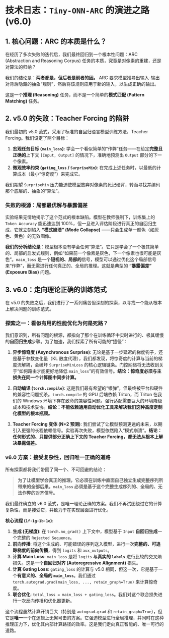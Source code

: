 # 技术日志：`Tiny-ONN-ARC` 的演进之路 (v6.0)

## 1. 核心问题：ARC 的本质是什么？

在经历了多次失败的迭代后，我们最终回归到一个根本性问题：ARC (Abstraction and Reasoning Corpus) 任务的本质，究竟是对像素的重建，还是对算法的归纳？

我们的结论是：**两者都是，但后者是前者的因。** ARC 要求模型推导出输入-输出对背后隐藏的抽象“规则”，然后将该规则应用于新的输入，以生成正确的输出。

这是一个**推理 (Reasoning)** 任务，而不是一个简单的**模式匹配 (Pattern Matching)** 任务。

## 2. v5.0 的失败：Teacher Forcing 的陷阱

我们最初的 v5.0 范式，采用了标准的自回归语言模型训练方法，Teacher Forcing。我们设定了两个目标：

1. **宏观任务目标 (`main_loss`)**: 学会一个看似简单的“作弊”任务——在给定**完整且正确的**上下文 `[Input, Output]` 的情况下，准确地预测出 `Output` 部分的下一个像素。
2. **微观效率约束 (`gating_loss` / `SurpriseMin`)**: 在完成上述任务时，以最低的计算成本（最小“惊奇度”）来完成它。

我们期望 `SurpriseMin` 压力能迫使模型放弃对像素的死记硬背，转而寻找并编码那个底层的、抽象的“算法”。

### 失败的根源：局部最优解与暴露偏差

实验结果无情地揭示了这个范式的根本缺陷。模型在教师强制下，训练集上的 `Token Accuracy` 能迅速达到 100%，但一旦进入评估阶段进行真正的自回归生成，它就立刻陷入 **“模式崩溃” (Mode Collapse)** ——只会生成单一颜色（如灰色、黄色）的无效图像。

**我们的分析结论是**：模型根本没有学会任何“算法”。它只是学会了一个极其简单的、局部的启发式规则，例如“如果前一个像素是灰色，下一个像素也很可能是灰色”。`main_loss` 是一个**短视的、局部的**信号，模型可以通过优化这个局部信号来“作弊”，而无需进行任何真正的、全局的推理。这就是典型的 **“暴露偏差” (Exposure Bias)** 问题。

## 3. v6.0：走向理论正确的训练范式

在 v5.0 的失败之后，我们进行了一系列痛苦但深刻的探索，以寻找一个能从根本上解决问题的训练范式。

### 探索之一：看似有用的性能优化为何是死路？

我们意识到，所有问题的根源，都指向了那个在训练循环中实时进行的、极其缓慢的**自回归生成**步骤。为了加速，我们探索了所有可能的“捷径”：

1. **异步惊奇度 (Asynchronous Surprise)**: 无论是基于一步延迟的梯度钩子，还是基于参数变化量（KL 散度代理），我们都发现，将惊奇度的计算与当前的梯度流解耦，会破坏 `SurpriseMinLoss` 的核心逻辑链条。门控网络将无法收到关于“如何路由才能更好地降低 `main_loss`”的有效信号。**结论：惊奇度必须与主损失在同一个计算图中同步计算。**

2. **自动编译 (`torch.compile`)**: 这是我们最有希望的“银弹”，但最终被平台和硬件的兼容性问题扼杀。`torch.compile` 的 GPU 后端依赖 Triton，而 Triton 在我们的 Windows 环境下存在致命的兼容性问题。强行适配需要巨大的环境降级成本和技术妥协。**结论：不能依赖通用自动优化工具来解决我们这种高度定制化模型的根本瓶颈。**

3. **Teacher Forcing 变体 (N+2 预测)**: 我们尝试了让模型预测更远的未来，以期引入更强的长程依赖信号。实验再次失败，模型依然陷入“模式崩溃”。**结论：任何形式的、只提供部分正确上下文的 Teacher Forcing，都无法从根本上解决暴露偏差。**

### v6.0 方案：接受复杂性，回归唯一正确的道路

所有探索都将我们带回了同一个、不可回避的结论：

> **为了让模型学会真正的推理，它必须在训练中直面自己独立生成完整序列所带来的全部后果。`main_loss` 必须是基于这个完整生成序列的、全局的、无法作弊的对齐信号。**

我们最终确立的 v6.0 范式，是唯一理论正确的方案。我们不再试图绕过它的计算复杂性，而是接受它，并致力于在实现层面进行优化。

**核心流程 (`1f-1g-1b-1o`)**:

1. **生成 (无梯度)**: 在 `torch.no_grad()` 上下文中，模型基于 `Input` **自回归生成**一个完整的 `Rejected Sequence`。
2. **前向传播**: 将这个生成的、可能错误的序列送入模型，进行一次**完整的、可追踪梯度的前向传播**，得到 `logits` 和 `aux_outputs`。
3. **计算 Main Loss**: `main_loss` 是将 `logits` 与**真实的 `labels`** 进行比较的交叉熵损失。这是一个**自回归对齐 (Autoregressive Alignment)** 损失。
4. **计算 Gating Loss**: `gating_loss` 的计算与 v5.0 相同，但这一次，它是基于一个**有意义的、全局的 `main_loss`**。我们通过 `torch.autograd.grad(main_loss, ..., retain_graph=True)` 来计算惊奇度。
5. **联合优化**: `total_loss = main_loss + gating_loss`。我们对这个联合损失进行一次反向传播和优化器更新。

这个流程虽然计算开销巨大（特别是 `autograd.grad` 和 `retain_graph=True`），但它是**唯一**一个在逻辑上无懈可击的方案。它强迫模型进行全局推理，并同时在这种推理压力下，优化其内部计算路径的效率。这是我们走向真正智能的、唯一可行的道路。
